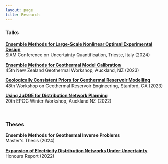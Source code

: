 ```yaml
---
layout: page
title: Research
---
```


### Talks

**[Ensemble Methods for Large-Scale Nonlinear Optimal Experimental Design](https://alexgdebeer.github.io/assets/talks/uq24.pdf)** \
SIAM Conference on Uncertainty Quantification, Trieste, Italy (2024)

**[Ensemble Methods for Geothermal Model Calibration](https://alexgdebeer.github.io/assets/talks/nzgw23.pdf)** \
45th New Zealand Geothermal Workshop, Auckland, NZ (2023)

**[Geologically Consistent Priors for Geothermal Reservoir Modelling](https://alexgdebeer.github.io/assets/talks/sgw23.pdf)** \
48th Workshop on Geothermal Reservoir Engineering, Stanford, CA (2023)

**[Using JuDGE for Distribution Network Planning](https://alexgdebeer.github.io/assets/talks/epoc22.pdf)** \
20th EPOC Winter Workshop, Auckland NZ (2022)

<br>

### Theses

**Ensemble Methods for Geothermal Inverse Problems** \
Master's Thesis (2024)

**[Expansion of Electricity Distribution Networks Under Uncertainty](https://alexgdebeer.github.io/assets/theses/hons22.pdf)** \
Honours Report (2022)